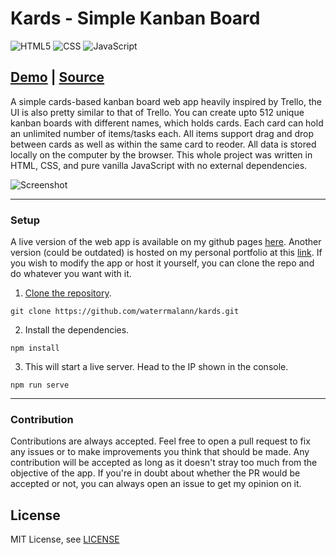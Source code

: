 # Kards - Simple Kanban Board

<img alt="HTML5" src="https://img.shields.io/badge/html5%20-%23E34F26.svg?&style=for-the-badge&logo=html5&logoColor=white"/> <img alt="CSS" src="https://img.shields.io/badge/css3%20-%231572B6.svg?&style=for-the-badge&logo=css3&logoColor=white"/> <img alt="JavaScript" src="https://img.shields.io/badge/javascript%20-%23323330.svg?&style=for-the-badge&logo=javascript&logoColor=%23F7DF1E"/>

## [Demo](https://waterrmalann.github.io/kards/)   |   [Source](https://github.com/waterrmalann/kards/blob/main/js/main.js)

A simple cards-based kanban board web app heavily inspired by Trello, the UI is also pretty similar to that of Trello. You can create upto 512 unique kanban boards with different names, which holds cards. Each card can hold an unlimited number of items/tasks each. All items support drag and drop between cards as well as within the same card to reoder. All data is stored locally on the computer by the browser. This whole project was written in HTML, CSS, and pure vanilla JavaScript with no external dependencies.

![Screenshot](screenshot.JPG)

---

### Setup

A live version of the web app is available on my github pages [here](https://waterrmalann.github.io/kards/). Another version (could be outdated) is hosted on my personal portfolio at this [link](http://alanvarghese.me/projects/kards/app.html). If you wish to modify the app or host it yourself, you can clone the repo and do whatever you want with it.

1. [Clone the repository](https://docs.github.com/en/github/creating-cloning-and-archiving-repositories/cloning-a-repository-from-github/cloning-a-repository).
```
git clone https://github.com/waterrmalann/kards.git
```
2. Install the dependencies.
```
npm install
```
3. This will start a live server. Head to the IP shown in the console.
```
npm run serve
```

---

### Contribution

Contributions are always accepted. Feel free to open a pull request to fix any issues or to make improvements you think that should be made. Any contribution will be accepted as long as it doesn't stray too much from the objective of the app. If you're in doubt about whether the PR would be accepted or not, you can always open an issue to get my opinion on it.

License
----

MIT License, see [LICENSE](LICENSE)
